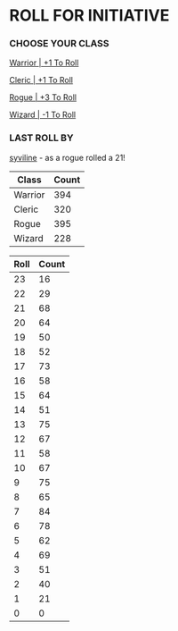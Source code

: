 # ROLL FOR INITIATIVE
### CHOOSE YOUR CLASS

[Warrior | +1 To Roll](https://github.com/benjaminsampica/benjaminsampica/issues/new?title=roll%7Cwarrior&body=Just+click+%27Submit+new+issue%27.)

[Cleric | +1 To Roll](https://github.com/benjaminsampica/benjaminsampica/issues/new?title=roll%7Ccleric&body=Just+click+%27Submit+new+issue%27.)

[Rogue | +3 To Roll](https://github.com/benjaminsampica/benjaminsampica/issues/new?title=roll%7Crogue&body=Just+click+%27Submit+new+issue%27.)

[Wizard | -1 To Roll](https://github.com/benjaminsampica/benjaminsampica/issues/new?title=roll%7Cwizard&body=Just+click+%27Submit+new+issue%27.)
### LAST ROLL BY
[syviline](https://www.github.com/syviline) - as a rogue rolled a 21!

|Class|Count|
|-|-|
|Warrior|394|
|Cleric|320|
|Rogue|395|
|Wizard|228|

|Roll|Count|
|-|-|
|23|16
|22|29
|21|68
|20|64
|19|50
|18|52
|17|73
|16|58
|15|64
|14|51
|13|75
|12|67
|11|58
|10|67
|9|75
|8|65
|7|84
|6|78
|5|62
|4|69
|3|51
|2|40
|1|21
|0|0
